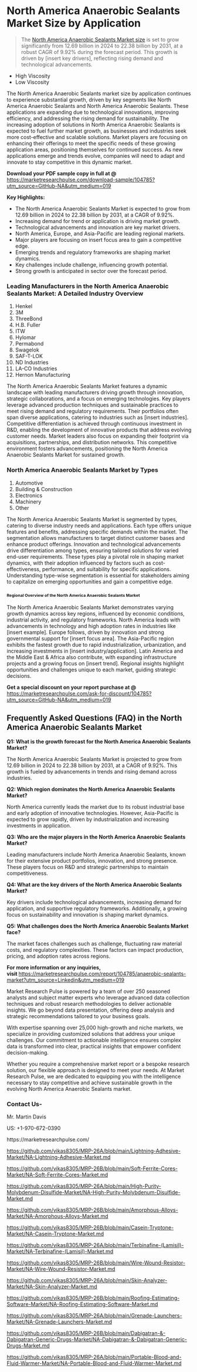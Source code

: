 <h1>North America Anaerobic Sealants Market&nbsp;Size by Application</h1><blockquote><p>The <a href="https://marketresearchpulse.com/download-sample/104785?utm_source=GitHub-NA&amp;utm_medium=019">North America Anaerobic Sealants Market size</a> is set to grow significantly from 12.69 billion in 2024 to 22.38 billion by 2031, at a robust CAGR of 9.92% during the forecast period. This growth is driven by [insert key drivers], reflecting rising demand and technological advancements.</p></blockquote><ul><li>High Viscosity<li> Low Viscosity</li></ul><p>The North America Anaerobic Sealants market size by application continues to experience substantial growth, driven by key segments like North America Anaerobic Sealants and North America Anaerobic Sealants. These applications are expanding due to technological innovations, improving efficiency, and addressing the rising demand for sustainability. The increasing adoption of solutions in North America Anaerobic Sealants is expected to fuel further market growth, as businesses and industries seek more cost-effective and scalable solutions. Market players are focusing on enhancing their offerings to meet the specific needs of these growing application areas, positioning themselves for continued success. As new applications emerge and trends evolve, companies will need to adapt and innovate to stay competitive in this dynamic market.</p><p><strong>Download your PDF sample copy in full at @ </strong><a href="https://marketresearchpulse.com/download-sample/104785?utm_source=GitHub-NA&amp;utm_medium=019">https://marketresearchpulse.com/download-sample/104785?utm_source=GitHub-NA&amp;utm_medium=019</a></p><p><strong>Key Highlights: </strong></p><ul><li>The North America Anaerobic Sealants Market is expected to grow from 12.69 billion in 2024 to 22.38 billion by 2031, at a CAGR of 9.92%.</li><li>Increasing demand for trend or application is driving market growth.</li><li>Technological advancements and innovation are key market drivers.</li><li>North America, Europe, and Asia-Pacific are leading regional markets.</li><li>Major players are focusing on insert focus area to gain a competitive edge.</li><li>Emerging trends and regulatory frameworks are shaping market dynamics.</li><li>Key challenges include challenge, influencing growth potential.</li><li>Strong growth is anticipated in sector over the forecast period.</li></ul><h3>Leading Manufacturers in the North America Anaerobic Sealants Market: A Detailed Industry Overview</h3><ol><li>Henkel</li><li>3M</li><li>ThreeBond</li><li>H.B. Fuller</li><li>ITW</li><li>Hylomar</li><li>Permabond</li><li>Swagelok</li><li>SAF-T-LOK</li><li>ND Industries</li><li>LA-CO Industries</li><li>Hernon Manufacturing</li></ol><div class="flex max-w-full flex-col flex-grow"><div class="min-h-8 text-message flex w-full flex-col items-end gap-2 whitespace-normal break-words [.text-message+&amp;]:mt-5" dir="auto" data-message-author-role="assistant" data-message-id="fd8432e4-4910-450d-b182-61b7bfb0a01f" data-message-model-slug="gpt-4o"><div class="flex w-full flex-col gap-1 empty:hidden first:pt-[3px]"><div class="markdown prose w-full break-words dark:prose-invert light"><p>The North America Anaerobic Sealants Market features a dynamic landscape with leading manufacturers driving growth through innovation, strategic collaborations, and a focus on emerging technologies. Key players leverage advanced production techniques and sustainable practices to meet rising demand and regulatory requirements. Their portfolios often span diverse applications, catering to industries such as [insert industries]. Competitive differentiation is achieved through continuous investment in R&amp;D, enabling the development of innovative products that address evolving customer needs. Market leaders also focus on expanding their footprint via acquisitions, partnerships, and distribution networks. This competitive environment fosters advancements, positioning the North America Anaerobic Sealants Market for sustained growth.</p></div></div></div></div><h3>North America Anaerobic Sealants Market by Types</h3><ol><li>Automotive<li> Building & Construction<li> Electronics<li> Machinery<li> Other</li></ol><div class="flex max-w-full flex-col flex-grow"><div class="min-h-8 text-message flex w-full flex-col items-end gap-2 whitespace-normal break-words [.text-message+&amp;]:mt-5" dir="auto" data-message-author-role="assistant" data-message-id="084470be-0bb7-4664-bddf-5156b4f41249" data-message-model-slug="gpt-4o-mini"><div class="flex w-full flex-col gap-1 empty:hidden first:pt-[3px]"><div class="markdown prose w-full break-words dark:prose-invert light"><p>The North America Anaerobic Sealants Market is segmented by types, catering to diverse industry needs and applications. Each type offers unique features and benefits, addressing specific demands within the market. The segmentation allows manufacturers to target distinct customer bases and enhance product offerings. Innovation and technological advancements drive differentiation among types, ensuring tailored solutions for varied end-user requirements. These types play a pivotal role in shaping market dynamics, with their adoption influenced by factors such as cost-effectiveness, performance, and suitability for specific applications. Understanding type-wise segmentation is essential for stakeholders aiming to capitalize on emerging opportunities and gain a competitive edge.</p></div></div></div></div><h3><span style="font-size: 11px;">Regional Overview of the North America Anaerobic Sealants Market</span></h3><div class="flex max-w-full flex-col flex-grow"><div class="min-h-8 text-message flex w-full flex-col items-end gap-2 whitespace-normal break-words [.text-message+&amp;]:mt-5" dir="auto" data-message-author-role="assistant" data-message-id="e9038762-ce64-4e30-91c9-9bd413514231" data-message-model-slug="gpt-4o-mini"><div class="flex w-full flex-col gap-1 empty:hidden first:pt-[3px]"><div class="markdown prose w-full break-words dark:prose-invert light"><p>The North America Anaerobic Sealants Market demonstrates varying growth dynamics across key regions, influenced by economic conditions, industrial activity, and regulatory frameworks. North America leads with advancements in technology and high adoption rates in industries like [insert example]. Europe follows, driven by innovation and strong governmental support for [insert focus area]. The Asia-Pacific region exhibits the fastest growth due to rapid industrialization, urbanization, and increasing investments in [insert industry/application]. Latin America and the Middle East &amp; Africa also contribute, with expanding infrastructure projects and a growing focus on [insert trend]. Regional insights highlight opportunities and challenges unique to each market, guiding strategic decisions.</p></div></div></div></div><p><strong>Get a special discount on your report purchase at @ </strong><a href="https://marketresearchpulse.com/ask-for-discount/104785?utm_source=GitHub-NA&amp;utm_medium=019">https://marketresearchpulse.com/ask-for-discount/104785?utm_source=GitHub-NA&amp;utm_medium=019</a></p><h2>Frequently Asked Questions (FAQ) in the North America Anaerobic Sealants Market</h2><p><strong>Q1: What is the growth forecast for the North America Anaerobic Sealants Market?</strong></p><p>The North America Anaerobic Sealants Market is projected to grow from 12.69 billion in 2024 to 22.38 billion by 2031, at a CAGR of 9.92%. This growth is fueled by advancements in trends and rising demand across industries.</p><p><strong>Q2: Which region dominates the North America Anaerobic Sealants Market?</strong></p><p>North America currently leads the market due to its robust industrial base and early adoption of innovative technologies. However, Asia-Pacific is expected to grow rapidly, driven by industrialization and increasing investments in application.</p><p><strong>Q3: Who are the major players in the North America Anaerobic Sealants Market?</strong></p><p>Leading manufacturers include North America Anaerobic Sealants, known for their extensive product portfolios, innovation, and strong presence. These players focus on R&amp;D and strategic partnerships to maintain competitiveness.</p><p><strong>Q4: What are the key drivers of the North America Anaerobic Sealants Market?</strong></p><p>Key drivers include technological advancements, increasing demand for application, and supportive regulatory frameworks. Additionally, a growing focus on sustainability and innovation is shaping market dynamics.</p><p><strong>Q5: What challenges does the North America Anaerobic Sealants Market face?</strong></p><p>The market faces challenges such as challenge, fluctuating raw material costs, and regulatory complexities. These factors can impact production, pricing, and adoption rates across regions.</p><p><strong>For more information or any inquiries, visit&nbsp;</strong><a href="https://marketresearchpulse.com/report/104785/anaerobic-sealants-market?utm_source=Linkedin&utm_medium=019">https://marketresearchpulse.com/report/104785/anaerobic-sealants-market?utm_source=Linkedin&utm_medium=019</a></p><p>Market Research Pulse is powered by a team of over 250 seasoned analysts and subject matter experts who leverage advanced data collection techniques and robust research methodologies to deliver actionable insights. We go beyond data presentation, offering deep analysis and strategic recommendations tailored to your business goals.</p><p>With expertise spanning over 25,000 high-growth and niche markets, we specialize in providing customized solutions that address your unique challenges. Our commitment to actionable intelligence ensures complex data is transformed into clear, practical insights that empower confident decision-making.</p><p>Whether you require a comprehensive market report or a bespoke research solution, our flexible approach is designed to meet your needs. At Market Research Pulse, we are dedicated to equipping you with the intelligence necessary to stay competitive and achieve sustainable growth in the evolving North America Anaerobic Sealants market.</p><h3><strong>Contact Us-</strong></h3><p>Mr. Martin Davis</p><p>US: +1-970-672-0390</p><p>https://marketresearchpulse.com/</p><p><a href="https://github.com/vikas8305/MRP-26A/blob/main/Lightning-Adhesive-Market/NA-Lightning-Adhesive-Market.md">https://github.com/vikas8305/MRP-26A/blob/main/Lightning-Adhesive-Market/NA-Lightning-Adhesive-Market.md</a></p><p><a href="https://github.com/vikas8305/MRP-26B/blob/main/Soft-Ferrite-Cores-Market/NA-Soft-Ferrite-Cores-Market.md">https://github.com/vikas8305/MRP-26B/blob/main/Soft-Ferrite-Cores-Market/NA-Soft-Ferrite-Cores-Market.md</a></p><p><a href="https://github.com/vikas8305/MRP-26A/blob/main/High-Purity-Molybdenum-Disulfide-Market/NA-High-Purity-Molybdenum-Disulfide-Market.md">https://github.com/vikas8305/MRP-26A/blob/main/High-Purity-Molybdenum-Disulfide-Market/NA-High-Purity-Molybdenum-Disulfide-Market.md</a></p><p><a href="https://github.com/vikas8305/MRP-26B/blob/main/Amorphous-Alloys-Market/NA-Amorphous-Alloys-Market.md">https://github.com/vikas8305/MRP-26B/blob/main/Amorphous-Alloys-Market/NA-Amorphous-Alloys-Market.md</a></p><p><a href="https://github.com/vikas8305/MRP-26B/blob/main/Casein-Tryptone-Market/NA-Casein-Tryptone-Market.md">https://github.com/vikas8305/MRP-26B/blob/main/Casein-Tryptone-Market/NA-Casein-Tryptone-Market.md</a></p><p><a href="https://github.com/vikas8305/MRP-26A/blob/main/Terbinafine-(Lamisil)-Market/NA-Terbinafine-(Lamisil)-Market.md">https://github.com/vikas8305/MRP-26A/blob/main/Terbinafine-(Lamisil)-Market/NA-Terbinafine-(Lamisil)-Market.md</a></p><p><a href="https://github.com/vikas8305/MRP-26B/blob/main/Wire-Wound-Resistor-Market/NA-Wire-Wound-Resistor-Market.md">https://github.com/vikas8305/MRP-26B/blob/main/Wire-Wound-Resistor-Market/NA-Wire-Wound-Resistor-Market.md</a></p><p><a href="https://github.com/vikas8305/MRP-26A/blob/main/Skin-Analyzer-Market/NA-Skin-Analyzer-Market.md">https://github.com/vikas8305/MRP-26A/blob/main/Skin-Analyzer-Market/NA-Skin-Analyzer-Market.md</a></p><p><a href="https://github.com/vikas8305/MRP-26B/blob/main/Roofing-Estimating-Software-Market/NA-Roofing-Estimating-Software-Market.md">https://github.com/vikas8305/MRP-26B/blob/main/Roofing-Estimating-Software-Market/NA-Roofing-Estimating-Software-Market.md</a></p><p><a href="https://github.com/vikas8305/MRP-26A/blob/main/Grenade-Launchers-Market/NA-Grenade-Launchers-Market.md">https://github.com/vikas8305/MRP-26A/blob/main/Grenade-Launchers-Market/NA-Grenade-Launchers-Market.md</a></p><p><a href="https://github.com/vikas8305/MRP-26B/blob/main/Dabigatran-&-Dabigatran-Generic-Drugs-Market/NA-Dabigatran-&-Dabigatran-Generic-Drugs-Market.md">https://github.com/vikas8305/MRP-26B/blob/main/Dabigatran-&-Dabigatran-Generic-Drugs-Market/NA-Dabigatran-&-Dabigatran-Generic-Drugs-Market.md</a></p><p><a href="https://github.com/vikas8305/MRP-26A/blob/main/Portable-Blood-and-Fluid-Warmer-Market/NA-Portable-Blood-and-Fluid-Warmer-Market.md">https://github.com/vikas8305/MRP-26A/blob/main/Portable-Blood-and-Fluid-Warmer-Market/NA-Portable-Blood-and-Fluid-Warmer-Market.md</a></p>

